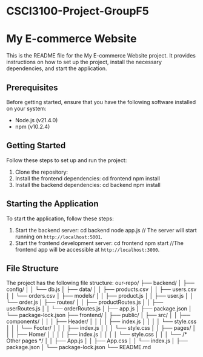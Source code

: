 # CSCI3100-Project-GroupF5
# My E-commerce Website

This is the README file for the My E-commerce Website project. It provides instructions on how to set up the project, install the necessary dependencies, and start the application.

## Prerequisites

Before getting started, ensure that you have the following software installed on your system:

- Node.js (v21.4.0)
- npm (v10.2.4)

## Getting Started

Follow these steps to set up and run the project:

1. Clone the repository:
2. Install the frontend dependencies:
    cd frontend
    npm install
3. Install the backend dependencies:
    cd backend
    npm install


## Starting the Application

To start the application, follow these steps:

1. Start the backend server:
    cd backend
    node app.js
    // The server will start running on `http://localhost:5001`.
2. Start the frontend development server:
    cd frontend
    npm start
    //The frontend app will be accessible at `http://localhost:3000`.


## File Structure

The project has the following file structure:
our-repo/
├── backend/
│ ├── config/
│ │ └── db.js
│ ├── data/
│ │ ├── products.csv
│ │ ├── users.csv
│ │ └── orders.csv
│ ├── models/
│ │ ├── product.js
│ │ ├── user.js
│ │ └── order.js
│ ├── routes/
│ │ ├── productRoutes.js
│ │ ├── userRoutes.js
│ │ └── orderRoutes.js
│ ├── app.js
│ ├── package.json
│ └── package-lock.json
├── frontend/
│ ├── public/
│ ├── src/
│ │ ├── components/
│ │ │ ├── Header/
│ │ │ │ ├── index.js
│ │ │ │ └── style.css
│ │ │ └── Footer/
│ │ │ ├── index.js
│ │ │ └── style.css
│ │ ├── pages/
│ │ │ ├── Home/
│ │ │ │ ├── index.js
│ │ │ │ └── style.css
│ │ │ └── /* Other pages */
│ │ ├── App.js
│ │ ├── App.css
│ │ └── index.js
│ ├── package.json
│ └── package-lock.json
└── README.md
